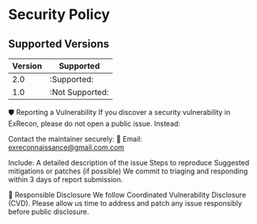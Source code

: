 # Security Policy

## Supported Versions


| Version | Supported          |
| ------- | ------------------ |
| 2.0     | :Supported:        |
| 1.0     | :Not Supported:    |



🛡️ Reporting a Vulnerability
If you discover a security vulnerability in ExRecon, please do not open a public issue. Instead:

Contact the maintainer securely:
📧 Email: exreconnaissance@gmail.com.com

Include:
A detailed description of the issue
Steps to reproduce
Suggested mitigations or patches (if possible)
We commit to triaging and responding within 3 days of report submission.

🚨 Responsible Disclosure
We follow Coordinated Vulnerability Disclosure (CVD). Please allow us time to address and patch any issue responsibly before public disclosure.

